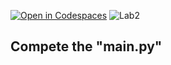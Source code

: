 [![Open in Codespaces](https://classroom.github.com/assets/launch-codespace-2972f46106e565e64193e422d61a12cf1da4916b45550586e14ef0a7c637dd04.svg)](https://classroom.github.com/open-in-codespaces?assignment_repo_id=15360713)
![Lab2](https://nimbus-screenshots.s3.amazonaws.com/s/09e4393e9e9447a32157669e9fbd7037.png)

## Compete the "main.py"
